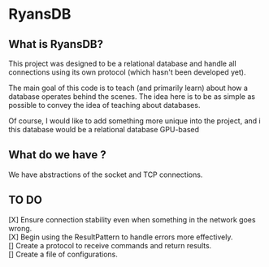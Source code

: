# RyansDB

## What is RyansDB?

This project was designed to be a relational database and handle all connections using its own protocol (which hasn't been developed yet).

The main goal of this code is to teach (and primarily learn) about how a database operates behind the scenes. The idea here is to be as simple as possible to convey the idea of teaching about databases.

Of course, I would like to add something more unique into the project, and i this database would be a relational database GPU-based


## What do we have ?

We have abstractions of the socket and TCP connections.

## TO DO

[X] Ensure connection stability even when something in the network goes wrong.<br/>
[X] Begin using the ResultPattern to handle errors more effectively.<br/>
[] Create a protocol to receive commands and return results.<br/>
[] Create a file of configurations. <br/>